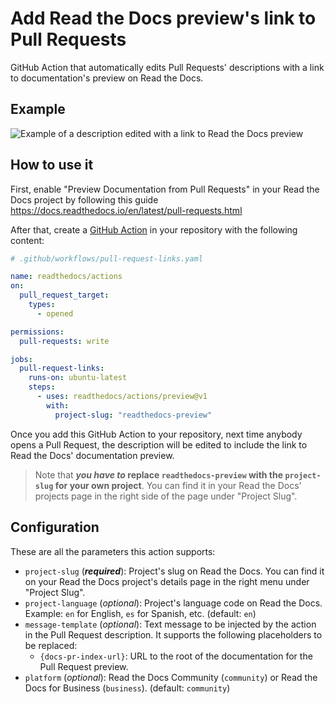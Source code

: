 # Add Read the Docs preview's link to Pull Requests

GitHub Action that automatically edits Pull Requests' descriptions with a link to documentation's preview on Read the Docs.

## Example

![Example of a description edited with a link to Read the Docs preview](pull-request-example.png)

## How to use it


First, enable "Preview Documentation from Pull Requests" in your Read the Docs project by following this guide
https://docs.readthedocs.io/en/latest/pull-requests.html


After that, create a [GitHub Action](https://docs.github.com/en/actions) in your repository with the following content:

```yaml
# .github/workflows/pull-request-links.yaml

name: readthedocs/actions
on:
  pull_request_target:
    types:
      - opened

permissions:
  pull-requests: write

jobs:
  pull-request-links:
    runs-on: ubuntu-latest
    steps:
      - uses: readthedocs/actions/preview@v1
        with:
          project-slug: "readthedocs-preview"
```


Once you add this GitHub Action to your repository, next time anybody opens a Pull Request,
the description will be edited to include the link to Read the Docs' documentation preview.

> Note that **_you have to_ replace `readthedocs-preview` with the `project-slug` for your own project**.
> You can find it in your Read the Docs' projects page in the right side of the page under "Project Slug".


## Configuration

These are all the parameters this action supports:
* `project-slug` (**_required_**): Project's slug on Read the Docs. You can find it on your Read the Docs project's details page in the right menu under "Project Slug".
* `project-language` (_optional_): Project's language code on Read the Docs. Example: `en` for English, `es` for Spanish, etc. (default: `en`)
* `message-template` (_optional_): Text message to be injected by the action in the Pull Request description. It supports the following placeholders to be replaced:
  * `{docs-pr-index-url}`: URL to the root of the documentation for the Pull Request preview.
* `platform` (_optional_): Read the Docs Community (`community`) or Read the Docs for Business (`business`). (default: `community`)
